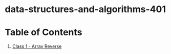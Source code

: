 # data-structures-and-algorithms-401
# Table of Contents
1. [Class 1 - Array Reverse](code-challenge/array-reverse)